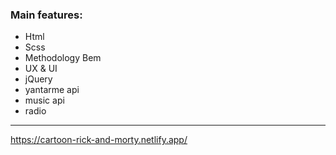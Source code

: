 ### Main features: 
 - Html
 - Scss
 - Methodology Bem
 - UX & UI
 - jQuery
 - yantarme api
 - music api
 - radio

 


---

https://cartoon-rick-and-morty.netlify.app/
